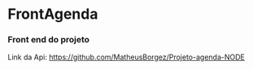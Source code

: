 # FrontAgenda

### Front end do projeto
Link da Api: https://github.com/MatheusBorgez/Projeto-agenda-NODE
